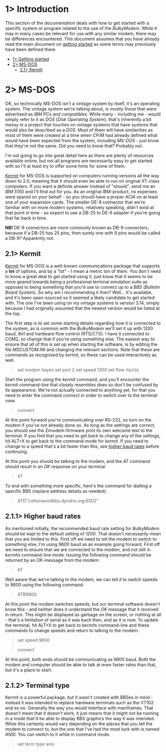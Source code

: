 # 1> Introduction
This section of the documentation deals with how to get started with a specific system or program related to the use of the *BulkyModem*. While it may in many cases be relevant for use with any similar modem, there may be differences encountered. This document assumes that you have already read the main document on [getting started](https://github.com/tebl/BulkyModem/blob/main/documentation/getting_started.md) as some terms may previously have been defined there.

- [1> Getting started](https://github.com/tebl/BulkyModem/blob/main/documentation/getting_started.md)
- [2> MS-DOS](#2-ms-dos)
  - [2.1> Kermit](#21-kermit) 

# 2> MS-DOS
OK, so technically MS-DOS isn't a vintage system by itself, it's an operating system. The vintage system we're talking about, is mostly those that were advertised as *IBM PCs and compatibles*. While many - including me - would simply refer to it as *DOS* (*Disk Operating System*), that's inherently a bit messy in a project that touches on vintage systems that have systems that would also be described as a *DOS*. Most of them will have similarities as most of them were created at a time when *CP/M* had already defined what would have been expected from the system, including *MS-DOS* - just know that they're not the same. Did you need to know that? Probably not. 

I'm not going to go into great detail here as there are plenty of resources available online, but not all programs are necessarily easy to get started with so I'll at least try to offer some hints for some of them.

[Kermit](#21-kermit) for MS-DOS is supported on computers running versions all the way down to 2.0, meaning that it should even be able to run on original XT-class computers. If you want a definite answer instead of "should", send me an *IBM 5150* and I'll find out for you. As an original IBM-product, no expenses were spared on your behalf - so you should have a proper *ACIA* on at least one of your expansion cards. The smaller DE-9 connector that we're familiar with on more modern systems, relatively speaking, didn't exist at that point in time - so expect to use a DB-25 to DE-9 adapter if you're going that far back in time.

**NB!** DE-9 connectors are more commonly known as DB-9 connectors, because if a DB-25 has 25 pins, then surely one with 9 pins would be called a DB-9? Apparently not.

## 2.1> Kermit
[Kermit](https://www.kermitproject.org/mskermit.html) for MS-DOS is a well-known communications package that supports a **lot** of options, and by a "lot" - I mean a metric ton of them. You don't need to know a great deal to get started using it, just know that it seems to be more geared towards being a professional terminal emulation suite as opposed to being something that you'd use to connect up to a *BBS* (*Bulletin Board System*). So why am I recommending it then? Well... It's available, and it's been open-sourced so it seemed a likely candidate to get started with. The one I've been using on my vintage systems is version 3.14, simply because I had originally assumed that the newest version would be listed at the top.

The first step is to set some starting details regarding how it is connected to the system, as is common with the *BulkyModem* we'll set it up with 1200 baud, 8n1 and hardware flow control (RTS/CTS). I have it connected to COM2, so change that if you're using something else. The easiest way to ensure that all of this is set up when starting the software, is by editing the file *MSCUSTOM.INI* and changing the relevant sections. Note that these are commands as recognized by *kermit*, so these can be used interactively as well.
> set modem hayes
> set port 2
> set speed 1200
> set flow rts/cts

Start the program using the *kermit* command, and you'll encounter the *kermit* command-line that closely resembles does so don't be confused by its appearance. We're not actually connected to anything yet, for that you need to enter the command *connect* in order to switch over to the terminal view.
> connect

At this point forward you're communicating over RS-232, so turn on the modem if you've not already done so. As long as the settings are correct, you should see the Zimodem-firmware print its own welcome text to the terminal. If you find that you need to get back to change any of the settings, hit ALT+X to get back to the command-mode for *kermit*. If you need to change to a speed that's a bit faster than this, see [higher baud rates](#211-higher-baud-rates) before continuing.

At this point you should be talking to the modem, and the *AT* command should result in an *OK* response on your terminal:
> AT

To end with something more specific, here's the command for dialling a specific BBS (replace address details as needed):
> ATD"cottonwoodbbs.dyndns.org:6502"

## 2.1.1> Higher baud rates
As mentioned initially, the recommended baud rate setting for *BulkyModem* should be kept to the default setting of *1200*. That doesn't necessarily mean that you are limited to this. First off we need to tell the modem to switch to something else, I'm using 9600 baud as an example going forward. First off we need to ensure that we are connected to the modem, and not still in *kermit*s command-line mode. Issuing the following command should be returned by an *OK*-message from the modem:
> AT

Well aware that we're talking to the modem, we can tell *it* to switch speeds to 9600 using the following command:
> ATB9600

At this point the modem switches speeds, but our terminal software doesn't know this - and neither does it understand the *OK* message that it received in return. This might be displayed as garbage on the screen, or nothing at all - that's a limitation of serial as it was back then, and as it is now. To update the terminal, hit ALT+X to get back to *kermit*s command-line and these commands to change speeds and return to talking to the modem:
> set speed 9600
> 
> connect

At this point, both ends should be communicating as 9600 baud. Both the modem and computer should be able to talk at even faster rates than that, but it's a place to start.

## 2.1.2> Terminal type
Kermit is a powerful package, but it wasn't created with BBSes in mind - instead it was intended to replace hardware terminals such as the VT102 and so on. Generally the way you would interface with mainframes. That doesn't mean that it doesn't work, it just means that it might not be running in a mode that'd be able to display BBS graphics the way it was intended. While this certainly would vary depending on the places that you tell the modem to connect to, but the one that I've had the most luck with is named *ANSI*. You can switch to it while in command mode.

> set term type ansi